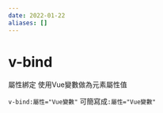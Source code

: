 ```yaml
---
date: 2022-01-22
aliases: []
---
```

# v-bind
屬性綁定
使用Vue變數做為元素屬性值

`v-bind:屬性="Vue變數"`
可簡寫成`:屬性="Vue變數"`